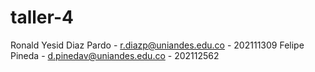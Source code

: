 # taller-4

Ronald Yesid Diaz Pardo - r.diazp@uniandes.edu.co - 202111309 Felipe Pineda - d.pinedav@uniandes.edu.co - 202112562
